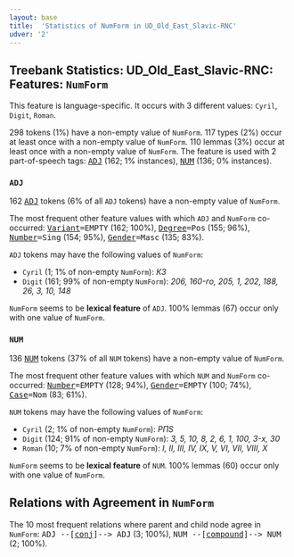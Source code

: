 ```yaml
---
layout: base
title:  'Statistics of NumForm in UD_Old_East_Slavic-RNC'
udver: '2'
---
```


## Treebank Statistics: UD_Old_East_Slavic-RNC: Features: `NumForm`

This feature is language-specific.
It occurs with 3 different values: `Cyril`, `Digit`, `Roman`.

298 tokens (1%) have a non-empty value of `NumForm`.
117 types (2%) occur at least once with a non-empty value of `NumForm`.
110 lemmas (3%) occur at least once with a non-empty value of `NumForm`.
The feature is used with 2 part-of-speech tags: <tt><a href="orv_rnc-pos-ADJ.html">ADJ</a></tt> (162; 1% instances), <tt><a href="orv_rnc-pos-NUM.html">NUM</a></tt> (136; 0% instances).

### `ADJ`

162 <tt><a href="orv_rnc-pos-ADJ.html">ADJ</a></tt> tokens (6% of all `ADJ` tokens) have a non-empty value of `NumForm`.

The most frequent other feature values with which `ADJ` and `NumForm` co-occurred: <tt><a href="orv_rnc-feat-Variant.html">Variant</a></tt><tt>=EMPTY</tt> (162; 100%), <tt><a href="orv_rnc-feat-Degree.html">Degree</a></tt><tt>=Pos</tt> (155; 96%), <tt><a href="orv_rnc-feat-Number.html">Number</a></tt><tt>=Sing</tt> (154; 95%), <tt><a href="orv_rnc-feat-Gender.html">Gender</a></tt><tt>=Masc</tt> (135; 83%).

`ADJ` tokens may have the following values of `NumForm`:

* `Cyril` (1; 1% of non-empty `NumForm`): <em>КЗ</em>
* `Digit` (161; 99% of non-empty `NumForm`): <em>206, 160-го, 205, 1, 202, 188, 26, 3, 10, 148</em>

`NumForm` seems to be **lexical feature** of `ADJ`. 100% lemmas (67) occur only with one value of `NumForm`.

### `NUM`

136 <tt><a href="orv_rnc-pos-NUM.html">NUM</a></tt> tokens (37% of all `NUM` tokens) have a non-empty value of `NumForm`.

The most frequent other feature values with which `NUM` and `NumForm` co-occurred: <tt><a href="orv_rnc-feat-Number.html">Number</a></tt><tt>=EMPTY</tt> (128; 94%), <tt><a href="orv_rnc-feat-Gender.html">Gender</a></tt><tt>=EMPTY</tt> (100; 74%), <tt><a href="orv_rnc-feat-Case.html">Case</a></tt><tt>=Nom</tt> (83; 61%).

`NUM` tokens may have the following values of `NumForm`:

* `Cyril` (2; 1% of non-empty `NumForm`): <em>РПЅ</em>
* `Digit` (124; 91% of non-empty `NumForm`): <em>3, 5, 10, 8, 2, 6, 1, 100, 3-х, 30</em>
* `Roman` (10; 7% of non-empty `NumForm`): <em>I, II, III, IV, IX, V, VI, VII, VIII, X</em>

`NumForm` seems to be **lexical feature** of `NUM`. 100% lemmas (60) occur only with one value of `NumForm`.

## Relations with Agreement in `NumForm`

The 10 most frequent relations where parent and child node agree in `NumForm`:
<tt>ADJ --[<tt><a href="orv_rnc-dep-conj.html">conj</a></tt>]--> ADJ</tt> (3; 100%),
<tt>NUM --[<tt><a href="orv_rnc-dep-compound.html">compound</a></tt>]--> NUM</tt> (2; 100%).

